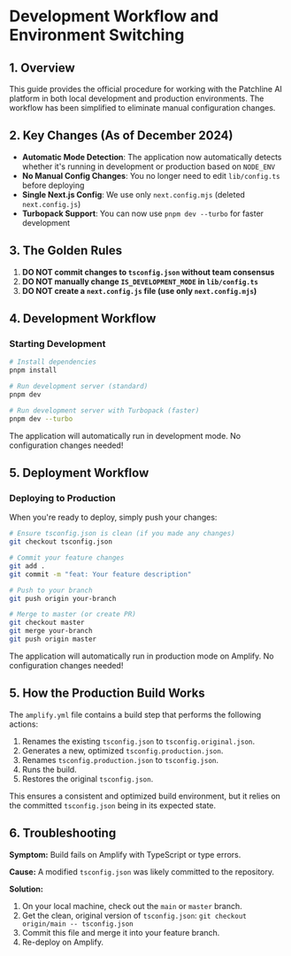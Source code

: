 # Development Workflow and Environment Switching

## 1. Overview

This guide provides the official procedure for working with the Patchline AI platform in both local development and production environments. The workflow has been simplified to eliminate manual configuration changes.

## 2. Key Changes (As of December 2024)

- **Automatic Mode Detection**: The application now automatically detects whether it's running in development or production based on `NODE_ENV`
- **No Manual Config Changes**: You no longer need to edit `lib/config.ts` before deploying
- **Single Next.js Config**: We use only `next.config.mjs` (deleted `next.config.js`)
- **Turbopack Support**: You can now use `pnpm dev --turbo` for faster development

## 3. The Golden Rules

1. **DO NOT commit changes to `tsconfig.json` without team consensus**
2. **DO NOT manually change `IS_DEVELOPMENT_MODE` in `lib/config.ts`**
3. **DO NOT create a `next.config.js` file (use only `next.config.mjs`)**

## 4. Development Workflow

### Starting Development

```bash
# Install dependencies
pnpm install

# Run development server (standard)
pnpm dev

# Run development server with Turbopack (faster)
pnpm dev --turbo
```

The application will automatically run in development mode. No configuration changes needed!

## 5. Deployment Workflow

### Deploying to Production

When you're ready to deploy, simply push your changes:

```bash
# Ensure tsconfig.json is clean (if you made any changes)
git checkout tsconfig.json

# Commit your feature changes
git add .
git commit -m "feat: Your feature description"

# Push to your branch
git push origin your-branch

# Merge to master (or create PR)
git checkout master
git merge your-branch
git push origin master
```

The application will automatically run in production mode on Amplify. No configuration changes needed!

## 5. How the Production Build Works

The `amplify.yml` file contains a build step that performs the following actions:

1.  Renames the existing `tsconfig.json` to `tsconfig.original.json`.
2.  Generates a new, optimized `tsconfig.production.json`.
3.  Renames `tsconfig.production.json` to `tsconfig.json`.
4.  Runs the build.
5.  Restores the original `tsconfig.json`.

This ensures a consistent and optimized build environment, but it relies on the committed `tsconfig.json` being in its expected state.

## 6. Troubleshooting

**Symptom:** Build fails on Amplify with TypeScript or type errors.

**Cause:** A modified `tsconfig.json` was likely committed to the repository.

**Solution:**
1.  On your local machine, check out the `main` or `master` branch.
2.  Get the clean, original version of `tsconfig.json`: `git checkout origin/main -- tsconfig.json`
3.  Commit this file and merge it into your feature branch.
4.  Re-deploy on Amplify. 